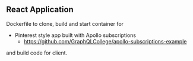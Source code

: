 ## React Application

Dockerfile to clone, build and start container for 

* Pinterest style app built with Apollo subscriptions
  + https://github.com/GraphQLCollege/apollo-subscriptions-example

and build code for client.
